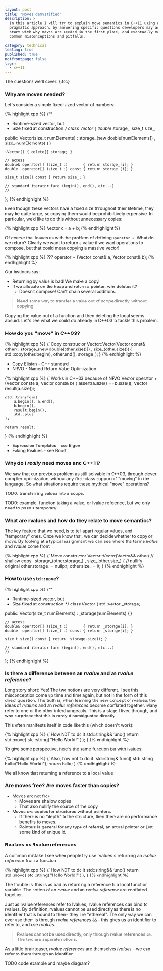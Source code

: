 ```yaml
---
layout: post
title: "Moves demystified"
description: >
  In this article I will try to explain move semantics in C++11 using a more
  pragmatic approach, by answering specific questions developers may ask. We'll
  start with why moves are needed in the first place, and eventually move onto
  common misconceptions and pitfalls.

category: technical
testing: true
published: true
notfrontpage: false
tags:
  - c++11
---
```


The questions we'll cover:
{:toc}

### Why are moves needed?

Let's consider a simple fixed-sized vector of numbers:

{% highlight cpp %}
/**
 * Runtime-sized vector, but
 * Size fixed at construction.
 */
class Vector {
    double* storage_;
    size_t  size_;

public:
    Vector(size_t numElements)
        : storage_(new double[numElements])
        , size_(numElements)
    { }

    ~Vector() { delete[] storage; }

    // access
    double& operator[] (size_t i)       { return storage_[i]; }
    double  operator[] (size_t i) const { return storage_[i]; }

    size_t size() const { return size_; }

    // standard iterator fare (begin(), end(), etc...)
    // ...
};
{% endhighlight %}

Even though these vectors have a fixed size throughout their lifetime, they may
be quite large, so copying them would be prohibilitively expensive. In
particular, we'd like to do this without unnecessary copies:

{% highlight cpp %}
Vector c = a + b;
{% endhighlight %}

Of course that leaves us with the problem of defining `operator +`. What do we
return? Clearly we want to return a value if we want operations to compose, but
that could mean copying a massive vector!

{% highlight cpp %}
??? operator + (Vector const& a, Vector const& b);
{% endhighlight %}

Our instincts say:

* Returning by value is bad! We make a copy!
* If we allocate on the heap and return a pointer, who deletes it?
    * Doesn't compose! Can't chain several additions.

> Need some way to transfer a value out of scope directly, without copying

Copying the value out of a function and then deleting the local seems absurd.
Let's see what we could do already in C++03 to tackle this problem.

### How do you "move" in C++03?

{% highlight cpp %}
// Copy constructor
Vector::Vector(Vector const& other)
    : storage_(new double[other.size()])
    , size_(other.size())
{
    std::copy(other.begin(), other.end(), storage_);
}
{% endhighlight %}

* Copy Elision - C++ standard
* NRVO - Named Return Value Optimization

{% highlight cpp %}
// Works in C++03 because of NRVO
Vector operator + (Vector const& a, Vector const& b)
{
    assert(a.size() == b.size());
    Vector result(a.size());

    std::transform(
        a.begin(), a.end(),
        b.begin(),
        result.begin(),
        std::plus
    );

    return result;
}
{% endhighlight %}

* Expression Templates - see Eigen
* Faking Rvalues - see Boost

### Why do I _really_ need moves and C++11?

We saw that our previous problem as still solvable in C++03, through clever compiler
optimization, without any first-class support of "moving" in the language.  So
what situations require these mythical "move" operations?

TODO: transferring values into a scope.

TODO: example. function taking a value, or lvalue reference, but we only need to pass a temporary

### What are rvalues and how do they relate to move semantics?

The key feature that we need, is to tell apart regular values, and "temporary" ones. Once we know
that, we can decide whether to copy or move. By looking at a typical assignment we can see where
the terms _lvalue_ and _rvalue_ come from:

{% highlight cpp %}
// Move constructor
Vector::Vector(Vector&& other)
    // shallow copy
    : storage_(other.storage_)
    , size_(other.size_)
{
    // nullify original
    other.storage_ = nullptr;
    other.size_ = 0;
}
{% endhighlight %}

### How to use `std::move`?

{% highlight cpp %}
/**
 * Runtime-sized vector, but
 * Size fixed at construction.
 */
class Vector {
    std::vector<double> _storage;

public:
    Vector(size_t numElements) : _storage(numElements) { }

    // access
    double& operator[] (size_t i)       { return _storage[i]; }
    double  operator[] (size_t i) const { return _storage[i]; }

    size_t size() const { return _storage.size(); }

    // standard iterator fare (begin(), end(), etc...)
    // ...
};
{% endhighlight %}

### Is there a difference between an _rvalue_ and an _rvalue reference_?

Long story short: Yes! The two notions are very different.  I see this
misconception come up time and time again, but not in the form of this direct
question. The truth is, when learning the new concept of rvalues, the ideas of
_rvalues_ and an _rvalue references_ become conflated together.  Many refer to
one or the other interchangeably.  This is a stage I lived through, and was
surprised that this is rarely disambiguated directly.

This often manifests itself in code like this (which doesn't work):

{% highlight cpp %}
// How NOT to do it
std::string&& func()
    return std::move( std::string( "Hello World!" ) );
}
{% endhighlight %}

To give some perspective, here's the same function but with lvalues:

{% highlight cpp %}
//  Also, how not to do it.
std::string& func()
    std::string hello("Hello World!");
    return hello;
}
{% endhighlight %}

We all know that returning a reference to a local value 


### Are moves free? Are moves faster than copies?

* Moves are not free
    * Moves are shallow copies
    * That also nullify the source of the copy
* Moves _are_ copies for structures without pointers.
    * If there is no "depth" to the structure, then there are no performance benefits to moves.
    * Pointers is general for any type of referral, an actual pointer or just some kind of unique id.

### Rvalues vs Rvalue references

A common mistake I see when people try use rvalues is returning an _rvalue
reference_ from a function

{% highlight cpp %}
// How NOT to do it
std::string&& func()
    return std::move( std::string( "Hello World!" ) );
}
{% endhighlight %}

The trouble is, this is as bad as returning a reference to a local function
variable. The notion of an _rvalue_ and an _rvalue reference_ are conflated together.

Just as lvalue references refer to lvalues, rvalue references can bind to
rvalues.  By definition, rvalues cannot be used directly as there is no
identifier that is bound to them- they are "ethereal".  The only way we can
ever use them is through _rvalue references_ <code>&amp;&amp;</code> - this
gives us an identifier to refer to, and use _rvalues_.

> Rvalues cannot be used directly, only through rvalue references
> <code>&amp;&amp;</code>.  The two are separate notions.

As a little brainteaser, _rvalue references_ are themselves _lvalues_ - we can refer to them
through an identifier

TODO code example and maybe diagram?

